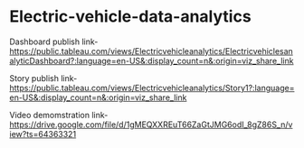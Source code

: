 # Electric-vehicle-data-analytics


Dashboard publish link- https://public.tableau.com/views/Electricvehicleanalytics/ElectricvehiclesanalyticDashboard?:language=en-US&:display_count=n&:origin=viz_share_link

Story publish link- https://public.tableau.com/views/Electricvehicleanalytics/Story1?:language=en-US&:display_count=n&:origin=viz_share_link

Video demomstration link- https://drive.google.com/file/d/1gMEQXXREuT66ZaGtJMG6odI_8gZ86S_n/view?ts=64363321
